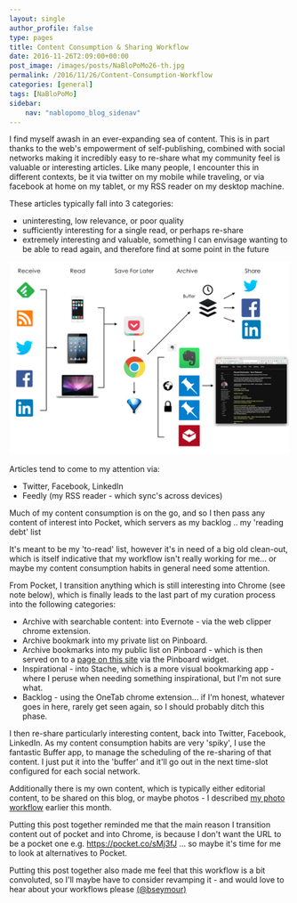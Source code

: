 ```yaml
---
layout: single
author_profile: false
type: pages
title: Content Consumption & Sharing Workflow
date: 2016-11-26T2:09:00+00:00
post_image: /images/posts/NaBloPoMo26-th.jpg
permalink: /2016/11/26/Content-Consumption-Workflow
categories: [general]
tags: [NaBloPoMo]
sidebar:
    nav: "nablopomo_blog_sidenav"
---
```

I find myself awash in an ever-expanding sea of content. This is in part thanks to the web's empowerment of self-publishing, combined with social networks making it incredibly easy to re-share what my community feel is valuable or interesting articles. Like many people, I encounter this in different contexts, be it via twitter on my mobile while traveling, or via facebook at home on my tablet, or my RSS reader on my desktop machine.

These articles typically fall into 3 categories:  
- uninteresting, low relevance, or poor quality  
- sufficiently interesting for a single read, or perhaps re-share  
- extremely interesting and valuable, something I can envisage wanting to be able to read again, and therefore find at some point in the future  

![Content Consumption Workflow](/images/posts/NaBloPoMo26-workflow.jpg)

Articles tend to come to my attention via:

* Twitter, Facebook, LinkedIn  
* Feedly (my RSS reader - which sync's across devices)  

Much of my content consumption is on the go, and so I then pass any content of interest into Pocket, which servers as my backlog .. my 'reading debt' list

It's meant to be my 'to-read' list, however it's in need of a big old clean-out, which is itself indicative that my workflow isn't really working for me... or maybe my content consumption habits in general need some attention.

From Pocket, I transition anything which is still interesting into Chrome (see note below), which is finally leads to the last part of my curation process into the following categories:

* Archive with searchable content: into Evernote - via the web clipper chrome extension.  
* Archive bookmark into my private list on Pinboard.  
* Archive bookmarks into my public list on Pinboard - which is then served on to a [page on this site](/bookmarks/) via the Pinboard widget.  
* Inspirational - into Stache, which is a more visual bookmarking app - where I peruse when needing something inspirational, but I'm not sure what.  
* Backlog - using the OneTab chrome extension... if I'm honest, whatever goes in here, rarely get seen again, so I should probably ditch this phase.  

I then re-share particularly interesting content, back into Twitter, Facebook, LinkedIn. As my content consumption habits are very 'spiky', I use the fantastic Buffer app, to manage the scheduling of the re-sharing of that content. I just put it into the 'buffer' and it'll go out in the next time-slot configured for each social network.

Additionally there is my own content, which is typically either editorial content, to be shared on this blog, or maybe photos - I described [my photo workflow](/2016/11/18/Photography-Workflow) earlier this month.


Putting this post together reminded me that the main reason I transition content out of pocket and into Chrome, is because I don't want the URL to be a pocket one e.g. https://pocket.co/sMj3fJ ... so maybe it's time for me to look at alternatives to Pocket.


Putting this post together also made me feel that this workflow is a bit convoluted, so I'll maybe have to consider revamping it - and would love to hear about your workflows please [(@bseymour)](https://twitter.com/bseymour)
